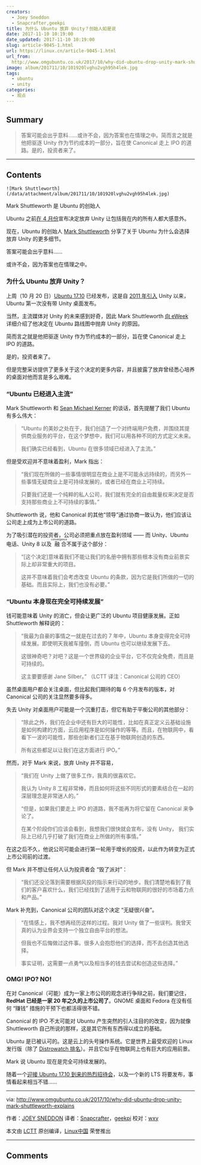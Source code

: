 ```yaml
---
creators:
  - Joey Sneddon
  - Snapcrafter,geekpi
title: 为什么 Ubuntu 放弃 Unity？创始人如是说
date: 2017-11-10 10:19:00
date_updated: 2017-11-10 10:19:00
slug: article-9045-1.html
url: https://linux.cn/article-9045-1.html
url_from: 
  http://www.omgubuntu.co.uk/2017/10/why-did-ubuntu-drop-unity-mark-shuttleworth-explains
image: album/201711/10/101920lvghu2vgh95h4lek.jpg
tags:
  - ubuntu
  - unity
categories:
  - 观点
---
```


## Summary

> 答案可能会出乎意料……或许不会，因为答案也在情理之中。简而言之就是他把驱逐 Unity 作为节约成本的一部分，旨在使 Canonical 走上 IPO 的道路。是的，投资者来了。

***

<!-- more -->

## Contents

`![Mark Shuttleworth](/data/attachment/album/201711/10/101920lvghu2vgh95h4lek.jpg)`

Mark Shuttleworth 是 Ubuntu 的创始人

Ubuntu 之前[在 4 月份](https://linux.cn/article-8428-1.html)宣布决定放弃 Unity 让包括我在内的所有人都大感意外。

现在，Ubuntu 的创始人 [Mark Shuttleworth](https://en.wikipedia.org/wiki/Mark_Shuttleworth) 分享了关于 Ubuntu 为什么会选择放弃 Unity 的更多细节。

答案可能会出乎意料……

或许不会，因为答案也在情理之中。

### 为什么 Ubuntu 放弃 Unity？

上周（10 月 20 日）[Ubuntu 17.10](https://linux.cn/article-8980-1.html) 已经发布，这是自 [2011 年引入](http://www.omgubuntu.co.uk/2010/10/ubuntu-11-04-unity-default-desktop) Unity 以来，Ubuntu 第一次没有带 Unity 桌面发布。

当然，主流媒体对 Unity 的未来感到好奇，因此 Mark Shuttleworth [向 eWeek](http://www.eweek.com/enterprise-apps/canonical-on-path-to-ipo-as-ubuntu-unity-linux-desktop-gets-ditched) 详细介绍了他决定在 Ubuntu 路线图中抛弃 Unity 的原因。

简而言之就是他把驱逐 Unity 作为节约成本的一部分，旨在使 Canonical 走上 IPO 的道路。

是的，投资者来了。

但是完整采访提供了更多关于这个决定的更多内容，并且披露了放弃曾经悉心培养的桌面对他而言是多么艰难。

### “Ubuntu 已经进入主流”

Mark Shuttleworth 和 [Sean Michael Kerner](https://twitter.com/TechJournalist) 的谈话，首先提醒了我们 Ubuntu 有多么伟大：

> 
> “Ubuntu 的美妙之处在于，我们创造了一个对终端用户免费，并围绕其提供商业服务的平台，在这个梦想中，我们可以用各种不同的方式定义未来。
> 
> 
> 我们确实已经看到，Ubuntu 在很多领域已经进入了主流。”
> 
> 
> 

但是受欢迎并不意味着盈利，Mark 指出：

> 
> “我们现在所做的一些事情很明显在商业上是不可能永远持续的，而另外一些事情无疑商业上是可持续发展的，或者已经在商业上可持续。
> 
> 
> 只要我们还是一个纯粹的私人公司，我们就有完全的自由裁量权来决定是否支持那些商业上不可持续的事情。”
> 
> 
> 

Shuttleworth 说，他和 Canonical 的其他“领导”通过协商一致认为，他们应该让公司走上成为上市公司的道路。

为了吸引潜在的投资者，公司必须把重点放在盈利领域 —— 而 Unity、Ubuntu 电话、Unity 8 以及<ruby> 融合 <rt>  convergence </rt></ruby>不属于这个部分：

> 
> “[这个决定]意味着我们不能让我们的名册中拥有那些根本没有商业前景实际上却非常重大的项目。
> 
> 
> 这并不意味着我们会考虑改变 Ubuntu 的条款，因为它是我们所做的一切的基础。而且实际上，我们也没有必要。”
> 
> 
> 

### “Ubuntu 本身现在完全可持续发展”

钱可能意味着 Unity 的消亡，但会让更广泛的 Ubuntu 项目健康发展。正如 Shuttleworth 解释说的：

> 
> “我最为自豪的事情之一就是在过去的 7 年中，Ubuntu 本身变得完全可持续发展。即使明天我被车撞倒，而 Ubuntu 也可以继续发展下去。
> 
> 
> 这很神奇吧？对吧？这是一个世界级的企业平台，它不仅完全免费，而且是可持续的。
> 
> 
> 这主要要感谢 Jane Silber。” （LCTT 译注：Canonical 公司的 CEO）
> 
> 
> 

虽然桌面用户都会关注桌面，但比起我们期待的每 6 个月发布的版本，对 Canonical 公司的关注显然要多得多。

失去 Unity 对桌面用户可能是一个沉重打击，但它有助于平衡公司的其他部分：

> 
> “除此之外，我们在企业中还有巨大的可能性，比如在真正定义云基础设施是如何构建的方面，云应用程序是如何操作的等等。而且，在物联网中，看看下一波的可能性，那些创新者们正在基于物联网创造的东西。
> 
> 
> 所有这些都足以让我们在这方面进行 IPO。”
> 
> 
> 

然而，对于 Mark 来说，放弃 Unity 并不容易，

> 
> “我们在 Unity 上做了很多工作，我真的很喜欢它。
> 
> 
> 我认为 Unity 8 工程非常棒，而且如何将这些不同形式的要素结合在一起的深层理念是非常迷人的。”
> 
> 
> “但是，如果我们要走上 IPO 的道路，我不能再为将它留在 Canonical 来争论了。
> 
> 
> 在某个阶段你们应该会看到，我想我们很快就会宣布，没有 Unity， 我们实际上已经几乎打破了我们在商业上所做的所有事情。”
> 
> 
> 

在这之后不久，他说公司可能会进行第一轮用于增长的投资，以此作为转变为正式上市公司前的过渡。

但 Mark 并不想让任何人认为投资者会 “毁了派对”：

> 
> “我们还没沦落到需要根据风投的指示来行动的地步。我们清楚地看到了我们的客户喜欢什么，我们已经找到了适用于云和物联网的很好的市场着力点和产品。”
> 
> 
> 

Mark 补充到，Canonical 公司的团队对这个决定 “无疑很兴奋”。

> 
> “在情感上，我不想再经历这样的过程。我对 Unity 做了一些误判。我曾天真的认为业界会支持一个独立自由平台的想法。
> 
> 
> 但我也不后悔做过这件事。很多人会抱怨他们的选择，而不去创造其他选择。
> 
> 
> 事实证明，这需要一点勇气以及相当多的钱去尝试和创造这些选择。”
> 
> 
> 

### OMG! IPO? NO!

在对 Canonical（可能）成为一家上市公司的观念进行争辩之前，我们要记住，**RedHat 已经是一家 20 年之久的上市公司了**。GNOME 桌面和 Fedora 在没有任何 “赚钱” 措施的干预下也都活得很不错。

Canonical 的 IPO 不太可能对 Ubuntu 产生突然的引人注目的的改变，因为就像 Shuttleworth 自己所说的那样，这是其它所有东西得以成立的基础。

Ubuntu 是已被认可的。这是云上的头号操作系统。它是世界上最受欢迎的 Linux 发行版（除了 [Distrowatch 排名](http://distrowatch.com/table.php?distribution=ubuntu)）。并且它似乎在物联网上也有巨大的应用前景。

Mark 说 Ubuntu 现在是完全可持续发展的。

随着一个[迎接 Ubuntu 17.10 到来的热烈招待会](http://www.omgubuntu.co.uk/2017/10/ubuntu-17-10-review-roundup)，以及一个新的 LTS 将要发布，事情看起来相当不错……

---

via: <http://www.omgubuntu.co.uk/2017/10/why-did-ubuntu-drop-unity-mark-shuttleworth-explains>

作者：[JOEY SNEDDON](https://plus.google.com/117485690627814051450/?rel=author) 译者：[Snapcrafter](https://github.com/Snapcrafter)，[geekpi](https://github.com/geekpi) 校对：[wxy](https://github.com/wxy)

本文由 [LCTT](https://github.com/LCTT/TranslateProject) 原创编译，[Linux中国](https://linux.cn/) 荣誉推出

***

## Comments
